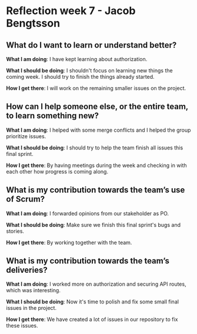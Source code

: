 # Reflection week 7 - Jacob Bengtsson

## What do I want to learn or understand better?
**What I am doing**: I have kept learning about authorization.

**What I should be doing**: I shouldn't focus on learning new things the coming week. I should try to finish the things already started.

**How I get there**: I will work on the remaining smaller issues on the project.

## How can I help someone else, or the entire team, to learn something new?
**What I am doing**: I helped with some merge conflicts and I helped the group prioritize issues.

**What I should be doing**: I should try to help the team finish all issues this final sprint.

**How I get there**: By having meetings during the week and checking in with each other how progress is coming along.

## What is my contribution towards the team’s use of Scrum?
**What I am doing**: I forwarded opinions from our stakeholder as PO.

**What I should be doing**: Make sure we finish this final sprint's bugs and stories.

**How I get there**: By working together with the team.

## What is my contribution towards the team’s deliveries?
**What I am doing**: I worked more on authorization and securing API routes, which was interesting.

**What I should be doing**: Now it's time to polish and fix some small final issues in the project.

**How I get there**: We have created a lot of issues in our repository to fix these issues.
